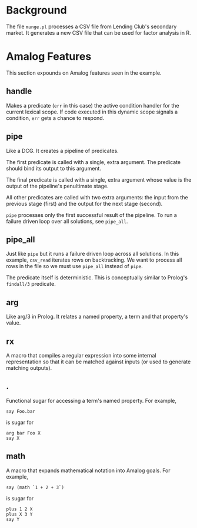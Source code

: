 # Background

The file `munge.pl` processes a CSV file from Lending Club's secondary market.  It generates a new CSV file that can be used for factor analysis in R.

# Amalog Features

This section expounds on Amalog features seen in the example.

## handle

Makes a predicate (`err` in this case) the active condition handler for the current lexical scope.  If code executed in this dynamic scope signals a condition, `err` gets a chance to respond.

## pipe

Like a DCG.  It creates a pipeline of predicates.

The first predicate is called with a single, extra argument.  The predicate should bind its output to this argument.

The final predicate is called with a single, extra argument whose value is the output of the pipeline's penultimate stage.

All other predicates are called with two extra arguments: the input from the previous stage (first) and the output for the next stage (second).

`pipe` processes only the first successful result of the pipeline.  To run a failure driven loop over all solutions, see `pipe_all`.

## pipe_all

Just like `pipe` but it runs a failure driven loop across all solutions.  In this example, `csv_read` iterates rows on backtracking.  We want to process all rows in the file so we must use `pipe_all` instead of `pipe`.

The predicate itself is deterministic.  This is conceptually similar to Prolog's `findall/3` predicate.

## arg

Like arg/3 in Prolog.  It relates a named property, a term and that property's value.

## rx

A macro that compiles a regular expression into some internal representation so that it can be matched against inputs (or used to generate matching outputs).

## .

Functional sugar for accessing a term's named property.  For example,

```amalog
say Foo.bar
```

is sugar for

```amalog
arg bar Foo X
say X
```

## math

A macro that expands mathematical notation into Amalog goals.  For example,

```amalog
say (math `1 + 2 + 3`)
```

is sugar for

```amalog
plus 1 2 X
plus X 3 Y
say Y
```
